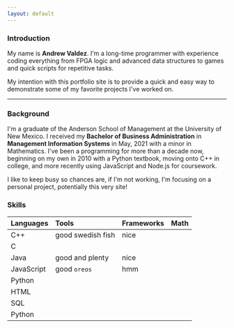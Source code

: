 ```yaml
---
layout: default
---
```


### Introduction

My name is **Andrew Valdez**. I'm a long-time programmer with experience coding everything from FPGA logic and advanced data structures to games and quick scripts for repetitive tasks. 

My intention with this portfolio site is to provide a quick and easy way to demonstrate some of my favorite projects I've worked on. 


* * *

### Background

I'm a graduate of the Anderson School of Management at the University of New Mexico. I received my **Bachelor of Business Administration**  in **Management Information Systems** in May, 2021 with a minor in Mathematics. I've been a programming for more than a decade now, beginning on my own in 2010 with a Python textbook, moving onto C++ in college, and more recently using JavaScript and Node.js for coursework. 

I like to keep busy so chances are, if I'm not working, I'm focusing on a personal project, potentially this very site! 

### Skills

| Languages    | Tools            | Frameworks | Math      |
|:-------------|:-----------------|:-----------|:----------|
| C++          | good swedish fish| nice       |           |
| C           |  |   | |
| Java | good and plenty   | nice  | |
| JavaScript           | good `oreos`      | hmm   | |
| Python           |  |   | |
| HTML           |  |   | |
| SQL           |  |   | |
| Python           |  |   | |
